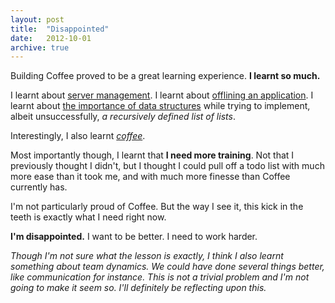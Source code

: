 ```yaml
---
layout: post
title:  "Disappointed"
date:   2012-10-01
archive: true
---
```


Building Coffee proved to be a great learning experience. **I learnt so much.**

I learnt about [server management](https://github.com/sitaramc/gitolite). I learnt about [offlining an application](http://blip.tv/jsconf/jsconf2012-jake-archibald-appcache-douchebag-6143723). I learnt about [the importance of data structures](http://programmers.stackexchange.com/questions/163185/torvalds-quote-about-good-programmer) while trying to implement, albeit unsuccessfully, _a recursively defined list of lists_. 
<!--more-->

Interestingly, I also learnt _[coffee](http://coffeescript.org)_.

Most importantly though, I learnt that **I need more training**. Not that I previously thought I didn't, but I thought I could pull off a todo list with much more ease than it took me, and with much more finesse than Coffee currently has.

I'm not particularly proud of Coffee. But the way I see it, this kick in the teeth is exactly what I need right now.

**I'm disappointed.** I want to be better. I need to work harder.

_Though I'm not sure what the lesson is exactly, I think I also learnt something about team dynamics. We could have done several things better, like communication for instance. This is not a trivial problem and I'm not going to make it seem so. I'll definitely be reflecting upon this._
